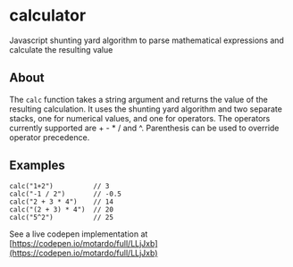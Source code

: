 # calculator
Javascript shunting yard algorithm to parse mathematical expressions and calculate the resulting value

## About
The `calc` function takes a string argument and returns the value of the resulting calculation. It uses the shunting yard algorithm and two separate stacks, one for numerical values, and one for operators. The operators currently supported are + - * / and ^. Parenthesis can be used to override operator precedence.

## Examples
    calc("1+2")          // 3
    calc("-1 / 2")       // -0.5
    calc("2 + 3 * 4")    // 14
    calc("(2 + 3) * 4")  // 20
    calc("5^2")          // 25
    
See a live codepen implementation at [https://codepen.io/motardo/full/LLjJxb](https://codepen.io/motardo/full/LLjJxb)
